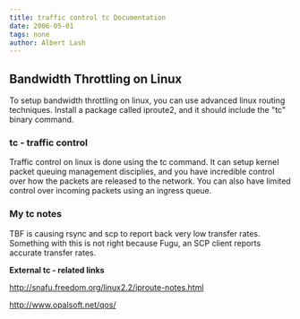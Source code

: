 ```yaml
---
title: traffic control tc Documentation
date: 2006-05-01
tags: none
author: Albert Lash
---
```

<h2 id="toc0">Bandwidth Throttling on Linux</h2><p>To setup bandwidth throttling on linux, you can use advanced linux routing techniques. Install a package called iproute2, and it should include the &quot;tc&quot; binary command.</p><h3 id="toc1">tc - traffic control</h3><p>Traffic control on linux is done using the tc command. It can setup kernel packet queuing management disciplies, and you have incredible control over how the packets are released to the network. You can also have limited control over incoming packets using an ingress queue.</p><h3 id="toc2">My tc notes</h3><p>TBF is causing rsync and scp to report back very low transfer rates. Something with this is not right because Fugu, an SCP client reports accurate transfer rates.</p>
<p><strong>External tc - related links</strong>

<a href="http://snafu.freedom.org/linux2.2/iproute-notes.html" rel="nofollow">http://snafu.freedom.org/linux2.2/iproute-notes.html</a>

<a href="http://www.opalsoft.net/qos/" rel="nofollow">http://www.opalsoft.net/qos/</a></p>

